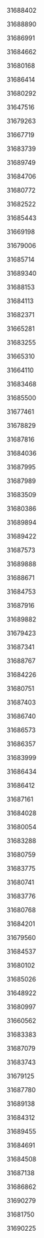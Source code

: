31688402

31688890

31686991

31684662

31680168

31686414

31680292

31647516

31679263

31667719

31683739

31689749

31684706

31680772

31682522

31685443

31669198

31679006

31685714

31689340

31688153

31684113

31682371

31665281

31683255

31665310

31664110

31683468

31685500

31677461

31678829

31687816

31684036

31687995

31687989

31683509

31680386

31689894

31689422

31687573

31689888

31688671

31684753

31687916

31689882

31679423

31687341

31688767

31684226

31680751

31687403

31686740

31686573

31686357

31683999

31686434

31686412

31687161

31684028

31680054

31683288

31680759

31683775

31680741

31683776

31680768

31684201

31679560

31684537

31680102

31685026

31648922

31680997

31660562

31683383

31687079

31683743

31679125

31687780

31689138

31684312

31689455

31684691

31684508

31687138

31686862

31690279

31681750

31690225

